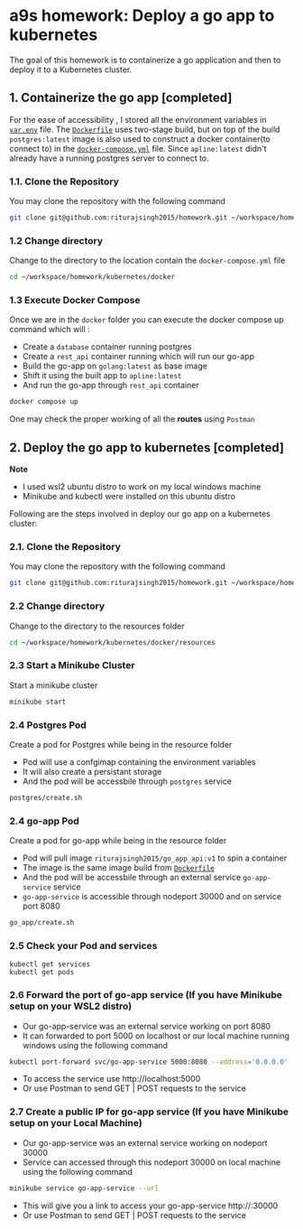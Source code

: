 # a9s homework: Deploy a go app to kubernetes

The goal of this homework is to containerize a go application
and then to deploy it to a Kubernetes cluster.

## 1. Containerize the go app [completed]

For the ease of accessibility , I stored all the environment variables in [`var.env`](./docker/var.env) file.
The [`Dockerfile`](./docker/Dockerfile) uses two-stage build, but on top of the build `postgres:latest` image is also used to construct a docker container(to connect to) in the [`docker-compose.yml`](./docker/docker-compose.yml) file. Since `apline:latest` didn't already have a running postgres server to connect to.

### 1.1. Clone the Repository

You may clone the repository with the following command
```bash
git clone git@github.com:riturajsingh2015/homework.git ~/workspace/homework
```

### 1.2 Change directory 

Change to the directory to the location contain the `docker-compose.yml` file
```bash
cd ~/workspace/homework/kubernetes/docker
```

### 1.3 Execute Docker Compose  
Once we are in the `docker` folder you can execute the docker compose up command which will :
- Create a `database` container running postgres
- Create a `rest_api` container running which will run our go-app
- Build the go-app on `golang:latest` as base image
- Shift it using the built app to `apline:latest`
- And run the go-app through `rest_api` container

```bash
docker compose up
```
One may check the proper working of all the **routes** using `Postman`

## 2. Deploy the go app to kubernetes [completed]

**Note** 
- I used wsl2 ubuntu distro to work on my local windows machine
- Minikube and kubectl were installed on this ubuntu distro

Following are the steps involved in deploy our go app on a kubernetes cluster: 

### 2.1. Clone the Repository

You may clone the repository with the following command
```bash
git clone git@github.com:riturajsingh2015/homework.git ~/workspace/homework
```
### 2.2 Change directory 

Change to the directory to the resources folder
```bash
cd ~/workspace/homework/kubernetes/docker/resources
```

### 2.3 Start a Minikube Cluster

Start a minikube cluster
```bash
minikube start
```
### 2.4 Postgres Pod

Create a pod for Postgres while being in the resource folder
- Pod will use a confgimap containing the environment variables
- It will also create a persistant storage
- And the pod will be accessbile through `postgres` service

```bash
postgres/create.sh
```

### 2.4 go-app Pod

Create a pod for go-app while being in the resource folder
- Pod will pull image `riturajsingh2015/go_app_api:v1` to spin a container
- The image is the same image build from [`Dockerfile`](./docker/Dockerfile) 
- And the pod will be accessbile through an external service `go-app-service` service
- `go-app-service` is accessible through nodeport 30000 and on service port 8080

```bash
go_app/create.sh
```

### 2.5 Check your Pod and services
```
kubectl get services
kubectl get pods
```
### 2.6 Forward the port of go-app service (If you have Minikube setup on your WSL2 distro)
- Our go-app-service was an external service working on port 8080 
- It can forwarded to port 5000 on localhost or our local machine running windows using the following command
```bash
kubectl port-forward svc/go-app-service 5000:8080 --address='0.0.0.0'
```
- To access the service use http://localhost:5000
- Or use Postman to send GET | POST requests to the service

### 2.7 Create a public IP for go-app service (If you have Minikube setup on your Local Machine)
- Our go-app-service was an external service working on nodeport 30000 
- Service can accessed through this nodeport 30000 on local machine using the following command
```bash
minikube service go-app-service --url
```
- This will give you a link to access your go-app-service http://<XXXXXXX>:30000
- Or use Postman to send GET | POST requests to the service

